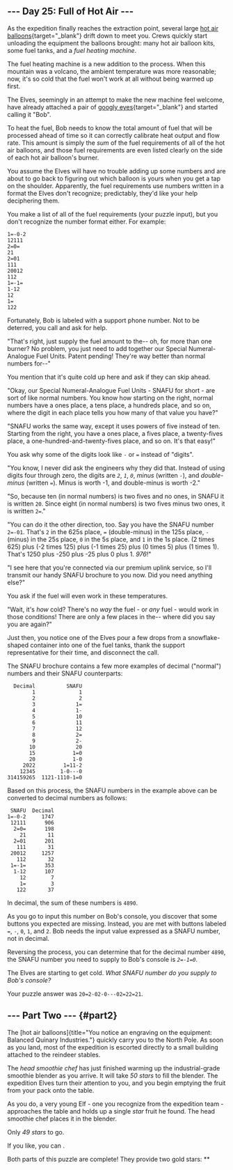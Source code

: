 ## \-\-- Day 25: Full of Hot Air \-\--

As the expedition finally reaches the extraction point, several large
[hot air
balloons](https://en.wikipedia.org/wiki/Hot_air_balloon){target="_blank"}
drift down to meet you. Crews quickly start unloading the equipment the
balloons brought: many hot air balloon kits, some fuel tanks, and a
*fuel heating machine*.

The fuel heating machine is a new addition to the process. When this
mountain was a volcano, the ambient temperature was more reasonable;
now, it\'s so cold that the fuel won\'t work at all without being warmed
up first.

The Elves, seemingly in an attempt to make the new machine feel welcome,
have already attached a pair of [googly
eyes](https://en.wikipedia.org/wiki/Googly_eyes){target="_blank"} and
started calling it \"Bob\".

To heat the fuel, Bob needs to know the total amount of fuel that will
be processed ahead of time so it can correctly calibrate heat output and
flow rate. This amount is simply the *sum* of the fuel requirements of
all of the hot air balloons, and those fuel requirements are even listed
clearly on the side of each hot air balloon\'s burner.

You assume the Elves will have no trouble adding up some numbers and are
about to go back to figuring out which balloon is yours when you get a
tap on the shoulder. Apparently, the fuel requirements use numbers
written in a format the Elves don\'t recognize; predictably, they\'d
like your help deciphering them.

You make a list of all of the fuel requirements (your puzzle input), but
you don\'t recognize the number format either. For example:

    1=-0-2
    12111
    2=0=
    21
    2=01
    111
    20012
    112
    1=-1=
    1-12
    12
    1=
    122

Fortunately, Bob is labeled with a support phone number. Not to be
deterred, you call and ask for help.

\"That\'s right, just supply the fuel amount to the\-- oh, for more than
one burner? No problem, you just need to add together our Special
Numeral-Analogue Fuel Units. Patent pending! They\'re way better than
normal numbers for\--\"

You mention that it\'s quite cold up here and ask if they can skip
ahead.

\"Okay, our Special Numeral-Analogue Fuel Units - SNAFU for short - are
sort of like normal numbers. You know how starting on the right, normal
numbers have a ones place, a tens place, a hundreds place, and so on,
where the digit in each place tells you how many of that value you
have?\"

\"SNAFU works the same way, except it uses powers of five instead of
ten. Starting from the right, you have a ones place, a fives place, a
twenty-fives place, a one-hundred-and-twenty-fives place, and so on.
It\'s that easy!\"

You ask why some of the digits look like `-` or `=` instead of
\"digits\".

\"You know, I never did ask the engineers why they did that. Instead of
using digits four through zero, the digits are *`2`*, *`1`*, *`0`*,
*minus* (written `-`), and *double-minus* (written `=`). Minus is worth
-1, and double-minus is worth -2.\"

\"So, because ten (in normal numbers) is two fives and no ones, in SNAFU
it is written `20`. Since eight (in normal numbers) is two fives minus
two ones, it is written `2=`.\"

\"You can do it the other direction, too. Say you have the SNAFU number
`2=-01`. That\'s `2` in the 625s place, `=` (double-minus) in the 125s
place, `-` (minus) in the 25s place, `0` in the 5s place, and `1` in the
1s place. (2 times 625) plus (-2 times 125) plus (-1 times 25) plus (0
times 5) plus (1 times 1). That\'s 1250 plus -250 plus -25 plus 0
plus 1. *976*!\"

\"I see here that you\'re connected via our premium uplink service, so
I\'ll transmit our handy SNAFU brochure to you now. Did you need
anything else?\"

You ask if the fuel will even work in these temperatures.

\"Wait, it\'s *how* cold? There\'s no *way* the fuel - or *any* fuel -
would work in those conditions! There are only a few places in the\--
where did you say you are again?\"

Just then, you notice one of the Elves pour a few drops from a
snowflake-shaped container into one of the fuel tanks, thank the support
representative for their time, and disconnect the call.

The SNAFU brochure contains a few more examples of decimal (\"normal\")
numbers and their SNAFU counterparts:

      Decimal          SNAFU
            1              1
            2              2
            3             1=
            4             1-
            5             10
            6             11
            7             12
            8             2=
            9             2-
           10             20
           15            1=0
           20            1-0
         2022         1=11-2
        12345        1-0---0
    314159265  1121-1110-1=0

Based on this process, the SNAFU numbers in the example above can be
converted to decimal numbers as follows:

     SNAFU  Decimal
    1=-0-2     1747
     12111      906
      2=0=      198
        21       11
      2=01      201
       111       31
     20012     1257
       112       32
     1=-1=      353
      1-12      107
        12        7
        1=        3
       122       37

In decimal, the sum of these numbers is `4890`.

As you go to input this number on Bob\'s console, you discover that some
buttons you expected are missing. Instead, you are met with buttons
labeled `=`, `-`, `0`, `1`, and `2`. Bob needs the input value expressed
as a SNAFU number, not in decimal.

Reversing the process, you can determine that for the decimal number
`4890`, the SNAFU number you need to supply to Bob\'s console is
*`2=-1=0`*.

The Elves are starting to get cold. *What SNAFU number do you supply to
Bob\'s console?*

Your puzzle answer was `20=2-02-0---02=22=21`.

## \-\-- Part Two \-\-- {#part2}

The [hot air
balloons]{title="You notice an engraving on the equipment: Balanced Quinary Industries."}
quickly carry you to the North Pole. As soon as you land, most of the
expedition is escorted directly to a small building attached to the
reindeer stables.

The *head smoothie chef* has just finished warming up the
industrial-grade smoothie blender as you arrive. It will take *50 stars*
to fill the blender. The expedition Elves turn their attention to you,
and you begin emptying the fruit from your pack onto the table.

As you do, a very young Elf - one you recognize from the expedition
team - approaches the table and holds up a single *star* fruit he found.
The head smoothie chef places it in the blender.

Only *49 stars* to go.

If you like, you can .

Both parts of this puzzle are complete! They provide two gold stars:
\*\*
